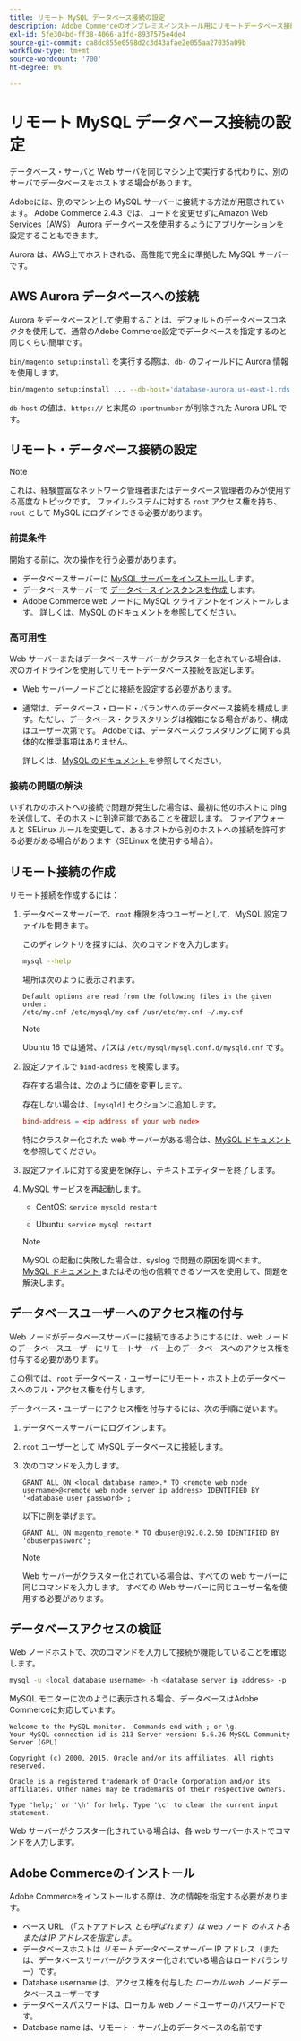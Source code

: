 ```yaml
---
title: リモート MySQL データベース接続の設定
description: Adobe Commerceのオンプレミスインストール用にリモートデータベース接続を設定するには、次の手順に従います。
exl-id: 5fe304bd-ff38-4066-a1fd-8937575e4de4
source-git-commit: ca8dc855e0598d2c3d43afae2e055aa27035a09b
workflow-type: tm+mt
source-wordcount: '700'
ht-degree: 0%

---
```


# リモート MySQL データベース接続の設定

データベース・サーバと Web サーバを同じマシン上で実行する代わりに、別のサーバでデータベースをホストする場合があります。

Adobeには、別のマシン上の MySQL サーバーに接続する方法が用意されています。 Adobe Commerce 2.4.3 では、コードを変更せずにAmazon Web Services（AWS） Aurora データベースを使用するようにアプリケーションを設定することもできます。

Aurora は、AWS上でホストされる、高性能で完全に準拠した MySQL サーバーです。

## AWS Aurora データベースへの接続

Aurora をデータベースとして使用することは、デフォルトのデータベースコネクタを使用して、通常のAdobe Commerce設定でデータベースを指定するのと同じくらい簡単です。

`bin/magento setup:install` を実行する際は、`db-` のフィールドに Aurora 情報を使用します。

```bash
bin/magento setup:install ... --db-host='database-aurora.us-east-1.rds.amazonaws.com' --db-name='magento2' --db-user='username' --db-password='password' ...
```

`db-host` の値は、`https://` と末尾の `:portnumber` が削除された Aurora URL です。

## リモート・データベース接続の設定

>[!NOTE]
>
>これは、経験豊富なネットワーク管理者またはデータベース管理者のみが使用する高度なトピックです。 ファイルシステムに対する `root` アクセス権を持ち、`root` として MySQL にログインできる必要があります。

### 前提条件

開始する前に、次の操作を行う必要があります。

* データベースサーバーに [MySQL サーバーをインストール ](mysql.md) します。
* データベースサーバーで [ データベースインスタンスを作成 ](mysql.md#configuring-the-database-instance) します。
* Adobe Commerce web ノードに MySQL クライアントをインストールします。 詳しくは、MySQL のドキュメントを参照してください。

### 高可用性

Web サーバーまたはデータベースサーバーがクラスター化されている場合は、次のガイドラインを使用してリモートデータベース接続を設定します。

* Web サーバーノードごとに接続を設定する必要があります。
* 通常は、データベース・ロード・バランサへのデータベース接続を構成します。ただし、データベース・クラスタリングは複雑になる場合があり、構成はユーザー次第です。 Adobeでは、データベースクラスタリングに関する具体的な推奨事項はありません。

  詳しくは、[MySQL のドキュメント ](https://dev.mysql.com/doc/refman/5.6/en/mysql-cluster.html) を参照してください。

### 接続の問題の解決

いずれかのホストへの接続で問題が発生した場合は、最初に他のホストに ping を送信して、そのホストに到達可能であることを確認します。 ファイアウォールと SELinux ルールを変更して、あるホストから別のホストへの接続を許可する必要がある場合があります（SELinux を使用する場合）。

## リモート接続の作成

リモート接続を作成するには：

1. データベースサーバーで、`root` 権限を持つユーザーとして、MySQL 設定ファイルを開きます。

   このディレクトリを探すには、次のコマンドを入力します。

   ```bash
   mysql --help
   ```

   場所は次のように表示されます。

   ```
   Default options are read from the following files in the given order:
   /etc/my.cnf /etc/mysql/my.cnf /usr/etc/my.cnf ~/.my.cnf
   ```

   >[!NOTE]
   >
   >Ubuntu 16 では通常、パスは `/etc/mysql/mysql.conf.d/mysqld.cnf` です。

1. 設定ファイルで `bind-address` を検索します。

   存在する場合は、次のように値を変更します。

   存在しない場合は、`[mysqld]` セクションに追加します。

   ```conf
   bind-address = <ip address of your web node>
   ```

   特にクラスター化された web サーバーがある場合は、[MySQL ドキュメント ](https://dev.mysql.com/doc/refman/5.6/en/server-options.html) を参照してください。

1. 設定ファイルに対する変更を保存し、テキストエディターを終了します。
1. MySQL サービスを再起動します。

   * CentOS: `service mysqld restart`

   * Ubuntu: `service mysql restart`

   >[!NOTE]
   >
   >MySQL の起動に失敗した場合は、syslog で問題の原因を調べます。 [MySQL ドキュメント ](https://dev.mysql.com/doc/refman/5.6/en/server-options.html#option_mysqld_bind-address) またはその他の信頼できるソースを使用して、問題を解決します。

## データベースユーザーへのアクセス権の付与

Web ノードがデータベースサーバーに接続できるようにするには、web ノードのデータベースユーザーにリモートサーバー上のデータベースへのアクセス権を付与する必要があります。

この例では、`root` データベース・ユーザーにリモート・ホスト上のデータベースへのフル・アクセス権を付与します。

データベース・ユーザーにアクセス権を付与するには、次の手順に従います。

1. データベースサーバーにログインします。
1. `root` ユーザーとして MySQL データベースに接続します。
1. 次のコマンドを入力します。

   ```shell
   GRANT ALL ON <local database name>.* TO <remote web node username>@<remote web node server ip address> IDENTIFIED BY '<database user password>';
   ```

   以下に例を挙げます。

   ```shell
   GRANT ALL ON magento_remote.* TO dbuser@192.0.2.50 IDENTIFIED BY 'dbuserpassword';
   ```

   >[!NOTE]
   >
   >Web サーバーがクラスター化されている場合は、すべての web サーバーに同じコマンドを入力します。 すべての Web サーバーに同じユーザー名を使用する必要があります。

## データベースアクセスの検証

Web ノードホストで、次のコマンドを入力して接続が機能していることを確認します。

```bash
mysql -u <local database username> -h <database server ip address> -p
```

MySQL モニターに次のように表示される場合、データベースはAdobe Commerceに対応しています。

```
Welcome to the MySQL monitor.  Commands end with ; or \g.
Your MySQL connection id is 213 Server version: 5.6.26 MySQL Community Server (GPL)

Copyright (c) 2000, 2015, Oracle and/or its affiliates. All rights reserved.

Oracle is a registered trademark of Oracle Corporation and/or its affiliates. Other names may be trademarks of their respective owners.

Type 'help;' or '\h' for help. Type '\c' to clear the current input statement.
```

Web サーバーがクラスター化されている場合は、各 web サーバーホストでコマンドを入力します。

## Adobe Commerceのインストール

Adobe Commerceをインストールする際は、次の情報を指定する必要があります。

* ベース URL （「ストアアドレス *とも呼ばれます）は* web ノード *のホスト名または IP アドレスを指定しま*。
* データベースホストは *リモートデータベースサーバー* IP アドレス（または、データベースサーバーがクラスター化されている場合はロードバランサー）です。
* Database username は、アクセス権を付与した *ローカル web ノード* データベースユーザーです
* データベースパスワードは、ローカル web ノードユーザーのパスワードです。
* Database name は、リモート・サーバ上のデータベースの名前です
